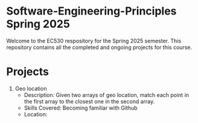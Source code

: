 # Software-Engineering-Principles Spring 2025

Welcome to the EC530 respository for the Spring 2025 semester. This repository contains all the completed and ongoing projects for this course.

# Projects

1. Geo location
   - Description: Given two arrays of geo location, match each point in the first array to the closest one in the second array.
   - Skills Covered: Becoming familiar with Github
   - Location: 
